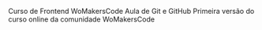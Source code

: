 Curso de Frontend WoMakersCode
Aula de Git e GitHub
Primeira versão do curso online da comunidade WoMakersCode
